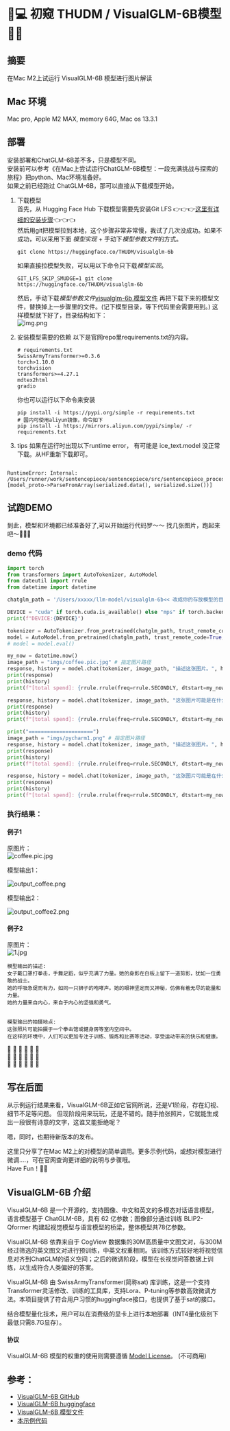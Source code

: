 # 🚀💻 初窥 THUDM / VisualGLM-6B模型 🌟🧩

## 摘要
在Mac M2上试运行 VisualGLM-6B 模型进行图片解读


## Mac 环境
Mac pro, Apple M2 MAX, memory 64G, Mac os 13.3.1

## 部署

安装部署和ChatGLM-6B差不多，只是模型不同。   
安装前可以参考《在Mac上尝试运行ChatGLM-6B模型：一段充满挑战与探索的旅程》把python、Mac环境准备好。   
如果之前已经跑过 ChatGLM-6B，那可以直接从下载模型开始。

1. 下载模型  
    首先，从 Hugging Face Hub 下载模型需要先安装Git LFS 👉👉👉[这里有详细的安装步骤](https://docs.github.com/zh/repositories/working-with-files/managing-large-files/installing-git-large-file-storage)👈👈👈    
    然后用git把模型拉到本地，这个步骤非常非常慢，我试了几次没成功。如果不成功，可以采用下面 *模型实现* + 手动下*模型参数文件*的方式。
    ```Shell
    git clone https://huggingface.co/THUDM/visualglm-6b
    ```
    如果直接拉模型失败，可以用以下命令只下载*模型实现*。
    ```Shell
    GIT_LFS_SKIP_SMUDGE=1 git clone https://huggingface.co/THUDM/visualglm-6b
    ```
    然后，手动下载*模型参数文件*[visualglm-6b 模型文件](https://cloud.tsinghua.edu.cn/d/43ffb021ca5f4897b56a/)
    再把下载下来的模型文件，替换掉上一步骤里的文件。(记下模型目录，等下代码里会需要用到。)
    这样模型就下好了，目录结构如下：      
    ![img.png](imgs/dir-img.png)

2. 安装模型需要的依赖
    以下是官网repo里requirements.txt的内容。
    ```
    # requirements.txt
    SwissArmyTransformer>=0.3.6
    torch>1.10.0
    torchvision
    transformers>=4.27.1
    mdtex2html
    gradio
    ```
    你也可以运行以下命令来安装
    ```Shell
    pip install -i https://pypi.org/simple -r requirements.txt
    # 国内可使用aliyun镜像，命令如下
    pip install -i https://mirrors.aliyun.com/pypi/simple/ -r requirements.txt
    ```

3. tips
如果在运行时出现以下runtime error， 有可能是 ice_text.model 没正常下载。从HF重新下载即可。
```

RuntimeError: Internal: /Users/runner/work/sentencepiece/sentencepiece/src/sentencepiece_processor.cc(1102) [model_proto->ParseFromArray(serialized.data(), serialized.size())]

```


## 试跑DEMO
到此，模型和环境都已经准备好了,可以开始运行代码罗～～ 找几张图片，跑起来吧～🏃🏃‍🏃‍

### demo 代码

```demo_visual.py
import torch
from transformers import AutoTokenizer, AutoModel
from dateutil import rrule
from datetime import datetime

chatglm_path = '/Users/xxxxx/llm-model/visualglm-6b<< 改成你的存放模型的目录'

DEVICE = "cuda" if torch.cuda.is_available() else "mps" if torch.backends.mps.is_available() else "cpu"
print(f"DEVICE:{DEVICE}")

tokenizer = AutoTokenizer.from_pretrained(chatglm_path, trust_remote_code=True, revision="v1.1.0")
model = AutoModel.from_pretrained(chatglm_path, trust_remote_code=True, revision="v1.1.0").half().to(DEVICE)
# model = model.eval()

my_now = datetime.now()
image_path = "imgs/coffee.pic.jpg" # 指定图片路径
response, history = model.chat(tokenizer, image_path, "描述这张图片。", history=[])
print(response)
print(history)
print(f"[total spend]: {rrule.rrule(freq=rrule.SECONDLY, dtstart=my_now, until=datetime.now()).count()} seconds")

response, history = model.chat(tokenizer, image_path, "这张图片可能是在什么场所拍摄的？", history=history)
print(response)
print(history)
print(f"[total spend]: {rrule.rrule(freq=rrule.SECONDLY, dtstart=my_now, until=datetime.now()).count()} seconds")

print("=====================")
image_path = "imgs/pycharm1.png" # 指定图片路径
response, history = model.chat(tokenizer, image_path, "描述这张图片。", history=[])
print(response)
print(history)
print(f"[total spend]: {rrule.rrule(freq=rrule.SECONDLY, dtstart=my_now, until=datetime.now()).count()} seconds")

response, history = model.chat(tokenizer, image_path, "这张图片可能是在什么场所拍摄的？", history=history)
print(response)
print(history)
print(f"[total spend]: {rrule.rrule(freq=rrule.SECONDLY, dtstart=my_now, until=datetime.now()).count()} seconds")

```

### 执行结果：
#### 例子1   
原图片：   
![coffee.pic.jpg](imgs/coffee.pic.jpg)  

模型输出1：    

![output_coffee.png](imgs/output_coffee.png)    

模型输出2：    

![output_coffee2.png](imgs/output_coffee2.png)  


#### 例子2   
原图片：   
![1.jpg](imgs/1.jpg) 
```   
模型输出的描述:    
女子戴口罩打拳击，手舞足蹈，似乎充满了力量。她的身影在白板上留下一道剪影，犹如一位勇敢的战士。
她的呼吸急促而有力，如同一只狮子的咆哮声。她的眼神坚定而又神秘，仿佛有着无尽的能量和力量。
她的力量来自内心，来自于内心的坚强和勇气。


模型输出的拍摄地点:
这张照片可能拍摄于一个拳击馆或健身房等室内空间中。
在这样的环境中，人们可以更加专注于训练、锻炼和比赛等活动，享受运动带来的快乐和健康。
```

🎉 🎉 🎉 🎉 🎉 🎉    
🎉 🎉 🎉 🎉 🎉 🎉     
🎉 🎉 🎉 🎉 🎉 🎉      


## 写在后面
从示例运行结果来看，VisualGLM-6B正如它官网所说，还是V1阶段，存在幻视、细节不足等问题。 
但现阶段用来玩玩，还是不错的。随手拍张照片，它就能生成出一段很有诗意的文字，这谁又能拒绝呢？

嗯，同时，也期待新版本的发布。


这里只分享了在Mac M2上的对模型的简单调用。更多示例代码，或想对模型进行微调....，可在官网查询更详细的说明与步骤哦。   
Have Fun！🥳🌈


## VisualGLM-6B 介绍
VisualGLM-6B 是一个开源的，支持图像、中文和英文的多模态对话语言模型，语言模型基于 ChatGLM-6B，具有 62 亿参数；图像部分通过训练 BLIP2-Qformer 构建起视觉模型与语言模型的桥梁，整体模型共78亿参数。

VisualGLM-6B 依靠来自于 CogView 数据集的30M高质量中文图文对，与300M经过筛选的英文图文对进行预训练，中英文权重相同。该训练方式较好地将视觉信息对齐到ChatGLM的语义空间；之后的微调阶段，模型在长视觉问答数据上训练，以生成符合人类偏好的答案。

VisualGLM-6B 由 SwissArmyTransformer(简称sat) 库训练，这是一个支持Transformer灵活修改、训练的工具库，支持Lora、P-tuning等参数高效微调方法。本项目提供了符合用户习惯的huggingface接口，也提供了基于sat的接口。

结合模型量化技术，用户可以在消费级的显卡上进行本地部署（INT4量化级别下最低只需8.7G显存）。

#### 协议

VisualGLM-6B 模型的权重的使用则需要遵循 [Model License](https://github.com/THUDM/VisualGLM-6B/blob/main/MODEL_LICENSE.txt)。
(不可商用)


## 参考：
* [VisualGLM-6B GitHub](https://github.com/THUDM/VisualGLM-6B)   
* [VisualGLM-6B huggingface](https://huggingface.co/THUDM/visualglm-6b)
* [VisualGLM-6B 模型文件](https://cloud.tsinghua.edu.cn/d/43ffb021ca5f4897b56a/)  
* [本示例代码](https://github.com/janewu77/jshare-llm-demo/tree/main/VisualGLM-6B-demo)

